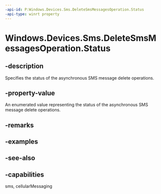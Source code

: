 ----api-id: P:Windows.Devices.Sms.DeleteSmsMessagesOperation.Status
-api-type: winrt property
---<!-- Property syntaxpublic Windows.Foundation.AsyncStatus Status { get; }--># Windows.Devices.Sms.DeleteSmsMessagesOperation.Status## -descriptionSpecifies the status of the asynchronous SMS message delete operations.## -property-valueAn enumerated value representing the status of the asynchronous SMS message delete operations.## -remarks## -examples## -see-also## -capabilitiessms, cellularMessaging
